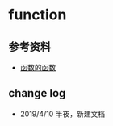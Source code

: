 # function

## 参考资料

- [函数的函数](http://notebook.xyli.me/SICP/function-of-function/)

## change log

- 2019/4/10 半夜，新建文档
